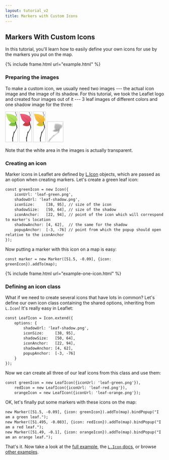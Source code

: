```yaml
---
layout: tutorial_v2
title: Markers with Custom Icons
---
```


## Markers With Custom Icons

In this tutorial, you'll learn how to easily define your own icons for use by the markers you put on the map.

{% include frame.html url="example.html" %}

### Preparing the images

To make a custom icon, we usually need two images --- the actual icon image and the image of its shadow. For this tutorial, we took the Leaflet logo and created four images out of it --- 3 leaf images of different colors and one shadow image for the three:

<p>
	<img style="border: 1px solid #ccc" src="leaf-green.png" />
	<img style="border: 1px solid #ccc" src="leaf-red.png" />
	<img style="border: 1px solid #ccc" src="leaf-orange.png" />
	<img style="border: 1px solid #ccc" src="leaf-shadow.png" />
</p>

Note that the white area in the images is actually transparent.

### Creating an icon

Marker icons in Leaflet are defined by [L.Icon](/reference.html#icon) objects, which are passed as an option when creating markers. Let's create a green leaf icon:

	const greenIcon = new Icon({
		iconUrl: 'leaf-green.png',
		shadowUrl: 'leaf-shadow.png',
		iconSize:     [38, 95], // size of the icon
		shadowSize:   [50, 64], // size of the shadow
		iconAnchor:   [22, 94], // point of the icon which will correspond to marker's location
		shadowAnchor: [4, 62],  // the same for the shadow
		popupAnchor:  [-3, -76] // point from which the popup should open relative to the iconAnchor
	});

Now putting a marker with this icon on a map is easy:

	const marker = new Marker([51.5, -0.09], {icon: greenIcon}).addTo(map);

{% include frame.html url="example-one-icon.html" %}

### Defining an icon class

What if we need to create several icons that have lots in common? Let's define our own icon class containing the shared options, inheriting from `L.Icon`! It's really easy in Leaflet:

	const LeafIcon = Icon.extend({
		options: {
			shadowUrl: 'leaf-shadow.png',
			iconSize:     [38, 95],
			shadowSize:   [50, 64],
			iconAnchor:   [22, 94],
			shadowAnchor: [4, 62],
			popupAnchor:  [-3, -76]
		}
	});

Now we can create all three of our leaf icons from this class and use them:

	const greenIcon = new LeafIcon({iconUrl: 'leaf-green.png'}),
		redIcon = new LeafIcon({iconUrl: 'leaf-red.png'}),
		orangeIcon = new LeafIcon({iconUrl: 'leaf-orange.png'});

OK, let's finally put some markers with these icons on the map:

	new Marker([51.5, -0.09], {icon: greenIcon}).addTo(map).bindPopup("I am a green leaf.");
	new Marker([51.495, -0.083], {icon: redIcon}).addTo(map).bindPopup("I am a red leaf.");
	new Marker([51.49, -0.1], {icon: orangeIcon}).addTo(map).bindPopup("I am an orange leaf.");

That's it. Now take a look at the [full example](example.html), the [`L.Icon` docs](/reference.html#icon), or browse [other examples](../../examples.html).
